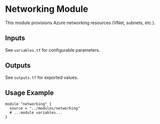 # Networking Module

This module provisions Azure networking resources (VNet, subnets, etc.).

## Inputs
See `variables.tf` for configurable parameters.

## Outputs
See `outputs.tf` for exported values.

## Usage Example
```hcl
module "networking" {
  source = "../modules/networking"
  # ...module variables...
}
```
